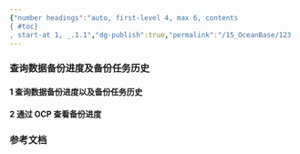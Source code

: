 ```yaml
---
{"number headings":"auto, first-level 4, max 6, contents
{ #toc}
, start-at 1, _.1.1","dg-publish":true,"permalink":"/15_OceanBase/123  查询数据备份进度及备份任务历史/","dgPassFrontmatter":true}
---
```



### 查询数据备份进度及备份任务历史
#### 1 查询数据备份进度以及备份任务历史






#### 2 通过 OCP 查看备份进度


### 参考文档

